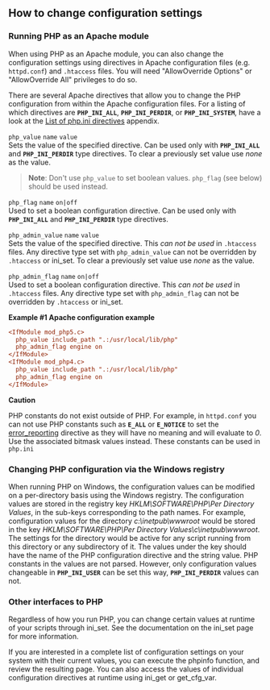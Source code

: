 How to change configuration settings
------------------------------------

### Running PHP as an Apache module

When using PHP as an Apache module, you can also change the
configuration settings using directives in Apache configuration files
(e.g. `httpd.conf`) and `.htaccess` files. You will need "AllowOverride
Options" or "AllowOverride All" privileges to do so.

There are several Apache directives that allow you to change the PHP
configuration from within the Apache configuration files. For a listing
of which directives are **`PHP_INI_ALL`**, **`PHP_INI_PERDIR`**, or
**`PHP_INI_SYSTEM`**, have a look at the
<a href="/ini/list.html" class="link">List of php.ini directives</a>
appendix.

`php_value` `name` `value`  
Sets the value of the specified directive. Can be used only with
**`PHP_INI_ALL`** and **`PHP_INI_PERDIR`** type directives. To clear a
previously set value use *none* as the value.

> **Note**: <span class="simpara"> Don't use `php_value` to set boolean
> values. `php_flag` (see below) should be used instead. </span>

`php_flag` `name` `on|off`  
Used to set a boolean configuration directive. Can be used only with
**`PHP_INI_ALL`** and **`PHP_INI_PERDIR`** type directives.

`php_admin_value` `name` `value`  
Sets the value of the specified directive. This *can not be used* in
`.htaccess` files. Any directive type set with `php_admin_value` can not
be overridden by `.htaccess` or <span class="function">ini\_set</span>.
To clear a previously set value use *none* as the value.

`php_admin_flag` `name` `on|off`  
Used to set a boolean configuration directive. This *can not be used* in
`.htaccess` files. Any directive type set with `php_admin_flag` can not
be overridden by `.htaccess` or <span class="function">ini\_set</span>.

**Example \#1 Apache configuration example**

``` ini
<IfModule mod_php5.c>
  php_value include_path ".:/usr/local/lib/php"
  php_admin_flag engine on
</IfModule>
<IfModule mod_php4.c>
  php_value include_path ".:/usr/local/lib/php"
  php_admin_flag engine on
</IfModule>
```

**Caution**

PHP constants do not exist outside of PHP. For example, in `httpd.conf`
you can not use PHP constants such as **`E_ALL`** or **`E_NOTICE`** to
set the
<a href="/errorfunc/setup.html#PHP%20Constants%20outside%20of%20PHP" class="link">error_reporting</a>
directive as they will have no meaning and will evaluate to *0*. Use the
associated bitmask values instead. These constants can be used in
`php.ini`

### Changing PHP configuration via the Windows registry

When running PHP on Windows, the configuration values can be modified on
a per-directory basis using the Windows registry. The configuration
values are stored in the registry key *HKLM\\SOFTWARE\\PHP\\Per
Directory Values*, in the sub-keys corresponding to the path names. For
example, configuration values for the directory *c:\\inetpub\\wwwroot*
would be stored in the key *HKLM\\SOFTWARE\\PHP\\Per Directory
Values\\c\\inetpub\\wwwroot*. The settings for the directory would be
active for any script running from this directory or any subdirectory of
it. The values under the key should have the name of the PHP
configuration directive and the string value. PHP constants in the
values are not parsed. However, only configuration values changeable in
**`PHP_INI_USER`** can be set this way, **`PHP_INI_PERDIR`** values can
not.

### Other interfaces to PHP

Regardless of how you run PHP, you can change certain values at runtime
of your scripts through <span class="function">ini\_set</span>. See the
documentation on the <span class="function">ini\_set</span> page for
more information.

If you are interested in a complete list of configuration settings on
your system with their current values, you can execute the <span
class="function">phpinfo</span> function, and review the resulting page.
You can also access the values of individual configuration directives at
runtime using <span class="function">ini\_get</span> or <span
class="function">get\_cfg\_var</span>.
